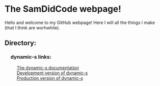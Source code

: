 # The SamDidCode webpage!
Hello and welcome to my GitHub webpage! Here I will all the things I make (that I think are worhwhile). 
## Directory:
### &nbsp;&nbsp;&nbsp;&nbsp;&nbsp;dynamic-s links:
&nbsp;&nbsp;&nbsp;&nbsp;&nbsp;&nbsp;&nbsp;&nbsp;&nbsp;&nbsp;[The dynamic-s documentation](https://github.com/SamDidCode/SamDidCode.github.io/blob/master/dynamic-sDocumentation.md)<br>&nbsp;&nbsp;&nbsp;&nbsp;&nbsp;&nbsp;&nbsp;&nbsp;&nbsp;&nbsp;[Development version of dynamic-s](https://github.com/SamDidCode/SamDidCode.github.io/blob/master/dynamic-sDevelopment.js)<br>&nbsp;&nbsp;&nbsp;&nbsp;&nbsp;&nbsp;&nbsp;&nbsp;&nbsp;&nbsp;[Production version of dynamic-s](https://github.com/SamDidCode/SamDidCode.github.io/blob/master/dynamic-s.js)
